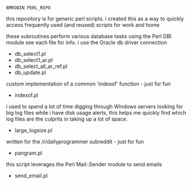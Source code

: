 	BMROBIN PERL_REPO

this repository is for generic perl scripts. i created this as a way to quickly access
frequently used (and reused) scripts for work and home

these subroutines perform various database tasks using the Perl DBI module
see each file for info. i use the Oracle db driver connection
- db_select1.pl
- db_select1_ar.pl
- db_select_all_ar_ref.pl
- db_update.pl

custom implementation of a common 'indexof' function - just for fun
- indexof.pl

i used to spend a lot of time digging through Windows servers looking for big log files
while i have disk usage alerts, this helps me quickly find which log files
are the culprits in taking up a lot of space.
- large_logsize.pl

written for the /r/dailyprogrammer subreddit - just for fun
- pangram.pl

this script leverages the Perl Mail::Sender module to send emails
- send_email.pl
